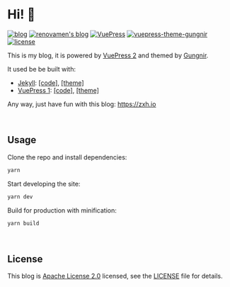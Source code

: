 # Hi! 🧐

[![blog](https://img.shields.io/badge/Blog-Renovamen-red?style=flat-square)](https://zxh.io) [![renovamen's blog](https://img.shields.io/badge/GitHub-renovamen.github.io-6A7EC2?style=flat-square)](https://github.com/Renovamen/renovamen.github.io) [![VuePress](https://img.shields.io/badge/VuePress-build-1aad19?style=flat-square)](https://github.com/vuejs/vuepress) [![vuepress-theme-gungnir](https://img.shields.io/badge/Gungnir-theme-26a2ff?style=flat-square)](https://github.com/Renovamen/vuepress-theme-gungnir) [![license](https://img.shields.io/badge/License-Apache--2.0-orange?style=flat-square)](LICENSE)


This is my blog, it is powered by [VuePress 2](https://v2.vuepress.vuejs.org/) and themed by [Gungnir](https://github.com/Renovamen/vuepress-theme-gungnir). 

It used be be built with:

- [Jekyll](https://jekyllrb.com/): [[code]](https://github.com/Renovamen/renovamen.github.io/tree/jekyll), [[theme]](https://github.com/Renovamen/jekyll-theme-gungnir)
- [VuePress 1](https://v2.vuepress.vuejs.org): [[code]](https://github.com/Renovamen/renovamen.github.io/tree/vuepress-v1), [[theme]](https://github.com/Renovamen/vuepress-theme-gungnir/tree/v0)

Any way, just have fun with this blog: https://zxh.io


&nbsp;

## Usage

Clone the repo and install dependencies:

```bash
yarn
```

Start developing the site:

```bash
yarn dev
```

Build for production with minification:

```bash
yarn build
```

&nbsp;

## License

This blog is [Apache License 2.0](https://www.apache.org/licenses/LICENSE-2.0) licensed, see the [LICENSE](LICENSE) file for details.
